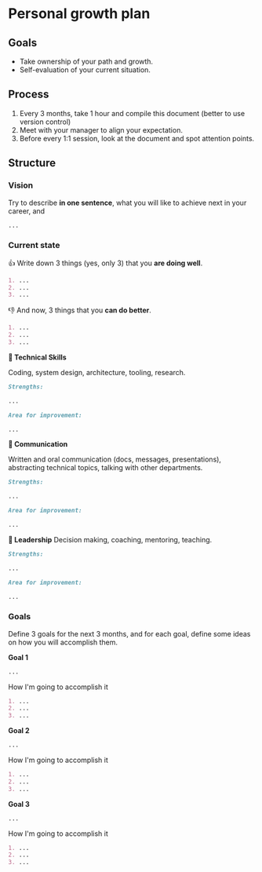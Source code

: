 # Personal growth plan

## Goals

- Take ownership of your path and growth.
- Self-evaluation of your current situation.

## Process

1. Every 3 months, take 1 hour and compile this document (better to use version control)
2. Meet with your manager to align your expectation.
3. Before every 1:1 session, look at the document and spot attention points.

## Structure

### Vision

Try to describe **in one sentence**, what you will like to achieve next in your career, and

```markdown
...
```

### Current state

👍 Write down 3 things (yes, only 3) that you **are doing well**.

```markdown
1. ...
2. ...
3. ...
```


👎 And now, 3 things that you **can do better**.

```markdown
1. ...
2. ...
3. ...
```


**🧰 Technical Skills**

Coding, system design, architecture, tooling, research.

```markdown
Strengths:

...
```

```markdown
Area for improvement:

...
```



**📮 Communication**

Written and oral communication (docs, messages, presentations), abstracting technical topics, talking with other departments.

```markdown
Strengths:

...
```

```markdown
Area for improvement:

...
```

**🧭 Leadership**
Decision making, coaching, mentoring, teaching.

```markdown
Strengths:

...
```

```markdown
Area for improvement:

...
```

### Goals

Define 3 goals for the next 3 months, and for each goal, define some ideas on how you will accomplish them.

**Goal 1**
```markdown
...
```

How I'm going to accomplish it
```markdown
1. ...
2. ...
3. ...
```

**Goal 2**
```markdown
...
```

How I'm going to accomplish it
```markdown
1. ...
2. ...
3. ...
```

**Goal 3**
```markdown
...
```

How I'm going to accomplish it
```markdown
1. ...
2. ...
3. ...
```
